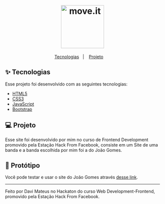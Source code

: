 <h1 align="center">
  <img alt="move.it" title="move.it" src="https://user-images.githubusercontent.com/66326378/129458637-fd17ed99-225f-4d25-871b-4fa402ce11e2.png" height=140px weight=140px />
</h1>

<p align="center">
  <a href="#-tecnologias">Tecnologias</a>&nbsp;&nbsp;&nbsp;|&nbsp;&nbsp;&nbsp;
  <a href="#-projeto">Projeto</a>&nbsp;&nbsp;&nbsp;&nbsp;&nbsp;&nbsp;
</p>

## ✨ Tecnologias

Esse projeto foi desenvolvido com as seguintes tecnologias:

- [HTML5](https://www.devmedia.com.br/o-que-e-o-html5/25820)
- [CSS3](https://www.w3schools.com/css/)
- [JavaScript](https://developer.mozilla.org/pt-BR/docs/Web/JavaScript)
- [Bootstrap](https://getbootstrap.com)

## 💻 Projeto

Esse site foi desenvolvido por mim no curso de Frontend Development promovido pela Estação Hack From Facebook, consiste em um Site de uma banda e a banda escolhida por mim foi a do João Gomes.

## 🚀 Protótipo

Você pode testar e usar o site do João Gomes através [desse link](https://site-banda-jg.vercel.app).

---

Feito por Davi Mateus no Hackaton do curso Web Development-Frontend, promovido pela Estação Hack From Facebook.
